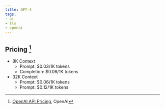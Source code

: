 ```yaml
---
title: GPT-4
tags:
- ai
- llm
- openai
---
```


## Pricing [^1]

- 8K Context
	- Prompt: $0.03/1K tokens
	- Completion: $0.06/1K tokens
- 32K Context
	- Prompt: $0.06/1K tokens
	- Prompt: $0.12/1K tokens

[^1]: [OpenAI API Pricing](https://openai.com/pricing), OpenAI